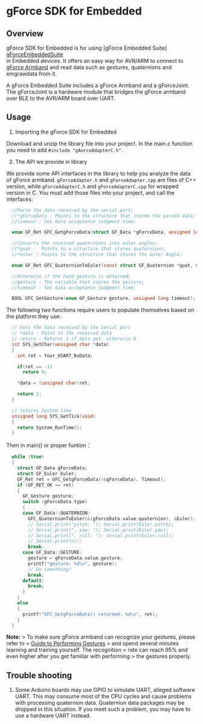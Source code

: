 # gForce SDK for Embedded

## Overview

gForce SDK for Embedded is for using [gForce Embedded Suite] [gForceEmbeddedSuite]  
in Embedded devices. It offers an easy way for AVR/ARM to connect to [gForce Armband][gForceArmband] and read data such as gestures, quaternions and emgrawdata from it.

A gForce Embedded Suite includes a gForce Armband and a gForceJoint. The gForceJoint is a hardware module that bridges the gForce armband over BLE to the AVR/ARM board over UART.

## Usage

1. Importing the gForce SDK for Embedded

Download and unzip the library file into your project.
In the main.c function you need to add `#include "gAorceAdapterC.h"`.

2. The API we provide in library

We provide some API interfaces in the library to help you analyze the data of gForce armband.
`gForceAdapter.h` and `gForceAdapter.cpp` are files of C++ version, while `gForceAdapterC.h` and `gForceAdapterC.cpp` for wrapped version in C.
You must add those files into your project, and call the interfaces:

```C
  //Parse the data received by the serial port;  
  //*gForceData : Points to the structure that stores the parsed data;  
  //timeout : Set data acceptance judgment time;

  enum GF_Ret GFC_GetgForceData(struct GF_Data *gForceData, unsigned long timeout);
```

```C
  //Converts the received quaternions into euler angles;  
  //*quat :  Points to a structure that stores quaternions;  
  //*euler : Points to the structure that stores the euler Angle;  

  enum GF_Ret GFC_QuaternionToEuler(const struct GF_Quaternion *quat, struct GF_Euler *euler);
```

```C
  //Determine if the hand gesture is obtained;  
  //gesture : The variable that stores the gesture;
  //timeout : Set data acceptance judgment time;  

  BOOL GFC_GetGesture(enum GF_Gesture gesture, unsigned long timeout);
```

The following two functions require users to populate themselves based on the platform they use:

```C
  // Gets the data received by the serial port
  // *data : Point to the received data
  // return : Returns 1 if data got, otherwise 0 
  int SYS_GetChar(unsigned char *data)  
  {  
    int ret = Your_USART_RxData;  

    if(ret == -1)  
      return 0;  

    *data = (unsigned char)ret;  

    return 1;
  }
```

```C
  // returns System time
  unsigned long SYS_GetTick(void)
  {  
    return System_RunTime();  
  }  
```

Then in main() or proper funtion：

```C
  while (true)
  {
    struct GF_Data gForceData;
    struct GF_Euler Euler;
    GF_Ret ret = GFC_GetgForceData((&gForceData), Timeout);
    if (GF_RET_OK == ret)
    {
      GF_Gesture gesture;
      switch (gForceData.type)
      {
      case GF_Data::QUATERNION:
        GFC_QuaternionToEuler(&(gForceData.value.quaternion), &Euler);
        // Serial.print("pitch: "); Serial.print(Euler.pitch);
        // Serial.print(", yaw: "); Serial.print(Euler.yaw);
        // Serial.print(", roll: "); Serial.print(Euler.roll);
        // Serial.println();
        break;
      case GF_Data::GESTURE:
        gesture = gForceData.value.gesture;
        printf("gesture: %d\n", gesture);
        // Do something?
        break;
      default:
        break;
      }
    }
    else
    {
      printf("GFC_GetgForceData() returned: %d\n", ret);
    }
  }
```

**Note:**
    > To make sure gForce armband can recognize your gestures, please refer to
    > [Guide to Performing Gestures][GuideToPerformingGestures]
    > and spend several minutes learning and training yourself. The recognition
    > rate can reach 95% and even higher after you get familiar with performing
    > the gestures properly.

## Trouble shooting

1. Some Arduino boards may use GPIO to simulate UART, alleged software UART. This may consume most of the CPU cycles and cause problems with processing quaternion data. Quaternion data packages may be dropped in this situation. If you meet such a problem,  you may have to use a hardware UART instead.  

[gForceEmbeddedSuite]: https://oymotion.github.io/doc/gForce100EmbeddedSuiteUserGuide/
[gForceArmband]: https://oymotion.github.io/doc/gForce100UserGuide/
[GuideToPerformingGestures]: https://www.youtube.com/watch?v=wBsYJf0wrkk  

